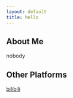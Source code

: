 ```yaml
---
layout: default
title: hello
---
```


## About Me

nobody

## Other Platforms

<a href = "https://space.bilibili.com/224709387/" target = "_blank">bilibili</a>
